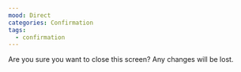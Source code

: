 ```yaml
---
mood: Direct
categories: Confirmation
tags:
  - confirmation
---
```

Are you sure you want to close this screen? Any changes will be lost.